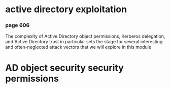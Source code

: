 # active directory exploitation
### page 606

The complexity of Active Directory object permissions, Kerberos delegation, and Active Directory trust in particular sets the stage for several interesting and often-neglected attack vectors that we will explore in this module

# AD object security security permissions

